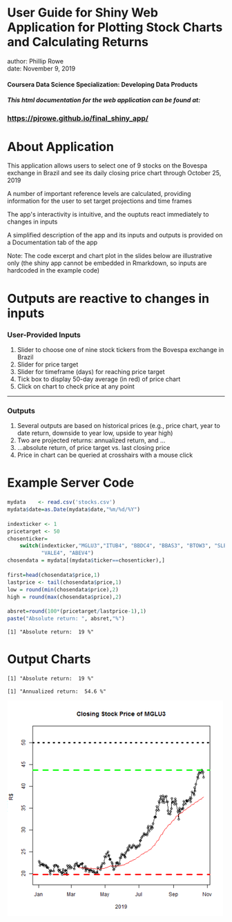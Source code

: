 User Guide for Shiny Web Application for Plotting Stock Charts and Calculating Returns
========================================================
author: Phillip Rowe     
date: November 9, 2019
#### Coursera Data Science Specialization: Developing Data Products

##### *This html documentation for the web application can be found at:*

### https://pjrowe.github.io/final_shiny_app/

About Application
========================================================
This application allows users to select one of 9 stocks on the Bovespa exchange in Brazil and see its daily closing price chart through October 25, 2019

A number of important reference levels are calculated, providing information for the user to set target projections and time frames 

The app's interactivity is intuitive, and the ouptuts react immediately to changes in inputs

A simplified description of the app and its inputs and outputs is provided on a Documentation tab of the app

Note: The code excerpt and chart plot in the slides below are illustrative only (the shiny app cannot be embedded in Rmarkdown, so inputs are hardcoded in the example code)

Outputs are reactive to changes in inputs
========================================================

### User-Provided Inputs

1. Slider to choose one of nine stock tickers from the Bovespa exchange in Brazil 
2. Slider for price target
3. Slider for timeframe (days) for reaching price target 
4. Tick box to display 50-day average (in red) of price chart
5. Click on chart to check price at any point

***

### Outputs

1. Several outputs are based on historical prices (e.g., price chart, year to date return, downside to year low, upside to year high) 
2. Two are projected returns: annualized return, and ... 
3. ...absolute return, of price target vs. last closing price
4. Price in chart can be queried at crosshairs with a mouse click 

Example Server Code
========================================================


```r
mydata    <- read.csv('stocks.csv')
mydata$date=as.Date(mydata$date,"%m/%d/%Y")

indexticker <- 1
pricetarget <- 50
chosenticker=
    switch(indexticker,"MGLU3","ITUB4", "BBDC4", "BBAS3", "BTOW3", "SLED4", "PETR4", 
           "VALE4", "ABEV4")
chosendata = mydata[(mydata$ticker==chosenticker),]

first=head(chosendata$price,1)
lastprice <- tail(chosendata$price,1)
low = round(min(chosendata$price),2)
high = round(max(chosendata$price),2)

absret=round(100*(pricetarget/lastprice-1),1)
paste("Absolute return: ", absret,"%")
```

```
[1] "Absolute return:  19 %"
```

Output Charts
========================================================


```
[1] "Absolute return:  19 %"
```

```
[1] "Annualized return:  54.6 %"
```

<img src="Final_project-figure/unnamed-chunk-2-1.png" title="plot of chunk unnamed-chunk-2" alt="plot of chunk unnamed-chunk-2" width="500px" height="500px" />



